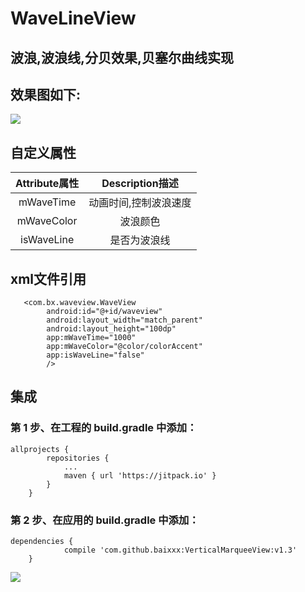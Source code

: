 # WaveLineView
## 波浪,波浪线,分贝效果,贝塞尔曲线实现


## 效果图如下:
![](https://github.com/baixxx/WaveLineView/raw/master/resource/waveview.gif)  



## 自定义属性
| Attribute属性    | Description描述 |
| :----------: | :-----------:  | 
| mWaveTime	 | 动画时间,控制波浪速度 |
| mWaveColor	| 波浪颜色  |
| isWaveLine | 是否为波浪线  |



## xml文件引用
```
   <com.bx.waveview.WaveView
        android:id="@+id/waveview"
        android:layout_width="match_parent"
        android:layout_height="100dp"
        app:mWaveTime="1000"
        app:mWaveColor="@color/colorAccent"
        app:isWaveLine="false"
        />
```

## 集成

### 第 1 步、在工程的 build.gradle 中添加：
```
allprojects {
		repositories {
			...
			maven { url 'https://jitpack.io' }
		}
	}
```
### 第 2 步、在应用的 build.gradle 中添加：
```
dependencies {
	        compile 'com.github.baixxx:VerticalMarqueeView:v1.3'
	}
 ```
 
[![](https://jitpack.io/v/baixxx/VerticalMarqueeView.svg)](https://jitpack.io/#baixxx/VerticalMarqueeView)

